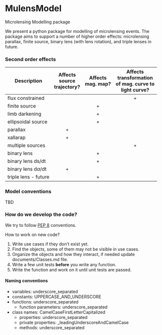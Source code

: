 # MulensModel
Microlensing Modelling package

We present a python package for modelling of microlensing events. The package aims to support a number of higher order effects: microlensing parallax, finite source, binary lens (with lens rotation), and triple lenses in future.

### Second order effects

|Description|Affects<br> source<br> trajectory?|Affects<br> mag. map?|Affects<br> transformation<br> of mag. curve to<br> light curve?|   
|---|:---:|:---:|:---:|  
|flux constrained      | | | + |
|finite source         | | + | |
|limb darkening        | | + | |
|ellipsoidal source    | | + | |
|parallax              | + | | |
|xallarap              | + | | |
|multiple sources      | | | + |
|binary lens           | | + | |
|binary lens ds/dt     | | + | |
|binary lens d$\alpha$/dt | + | | |
|triple lens - future  | | + | |


### Model conventions

TBD


### How do we develop the code?

We try to follow [PEP 8](https://www.python.org/dev/peps/pep-0008/) conventions.

How to work on new code?  
1. Write use cases if they don't exist yet.  
2. Find the objects, some of them may not be visible in use cases.  
3. Organize the objects and how they interact, if needed update documents/Classes.md file.  
4. Write a few unit tests __before__ you write any function.  
5. Write the function and work on it until unit tests are passed.  


#### Naming conventions
* variables: underscore_separated
* constants: UPPERCASE_AND_UNDERSCORE
* functions: underscore_separated
  * function parameters: underscore_separated
* class names: CamelCaseFirstLetterCapitalized
  * properties: underscore_separated
  * private properties: _leadingUnderscoreAndCamelCase
  * methods: underscore_separated
